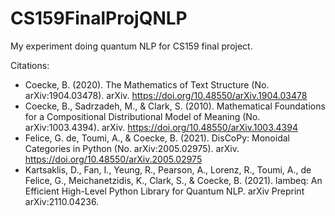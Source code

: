 # CS159FinalProjQNLP
My experiment doing quantum NLP for CS159 final project.

Citations:
- Coecke, B. (2020). The Mathematics of Text Structure (No. arXiv:1904.03478). arXiv. https://doi.org/10.48550/arXiv.1904.03478
- Coecke, B., Sadrzadeh, M., & Clark, S. (2010). Mathematical Foundations for a Compositional Distributional Model of Meaning (No. arXiv:1003.4394). arXiv. https://doi.org/10.48550/arXiv.1003.4394
- Felice, G. de, Toumi, A., & Coecke, B. (2021). DisCoPy: Monoidal Categories in Python (No. arXiv:2005.02975). arXiv. https://doi.org/10.48550/arXiv.2005.02975
- Kartsaklis, D., Fan, I., Yeung, R., Pearson, A., Lorenz, R., Toumi, A., de Felice, G., Meichanetzidis, K., Clark, S., & Coecke, B. (2021). lambeq: An Efficient High-Level Python Library for Quantum NLP. arXiv Preprint arXiv:2110.04236.

